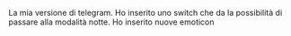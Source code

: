 La mia versione di telegram.
Ho inserito uno switch che da la possibilità di passare alla modalità notte.
Ho inserito nuove emoticon
